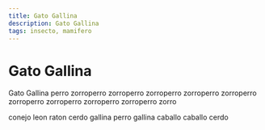 ```yaml
---
title: Gato Gallina
description: Gato Gallina
tags: insecto, mamifero
---
```


# Gato Gallina

Gato Gallina perro zorroperro zorroperro zorroperro zorroperro zorroperro zorroperro zorroperro zorroperro zorroperro zorro

conejo leon raton cerdo gallina perro gallina caballo caballo cerdo